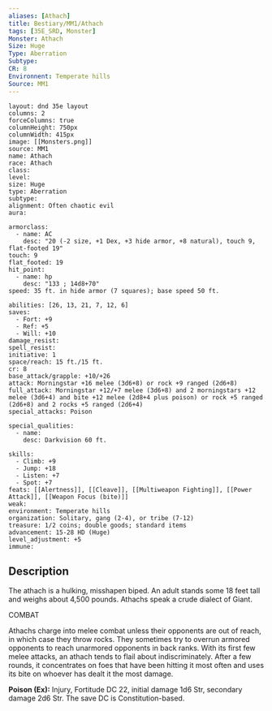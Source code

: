 ```yaml
---
aliases: [Athach]
title: Bestiary/MM1/Athach
tags: [35E_SRD, Monster]
Monster: Athach
Size: Huge
Type: Aberration
Subtype: 
CR: 8
Environnent: Temperate hills
Source: MM1
---
```


```statblock
layout: dnd 35e layout
columns: 2
forceColumns: true
columnHeight: 750px
columnWidth: 415px
image: [[Monsters.png]]
source: MM1
name: Athach
race: Athach
class: 
level: 
size: Huge
type: Aberration
subtype: 
alignment: Often chaotic evil
aura: 

armorclass:
  - name: AC
    desc: "20 (-2 size, +1 Dex, +3 hide armor, +8 natural), touch 9, flat-footed 19"
touch: 9
flat_footed: 19
hit_point:
  - name: hp
    desc: "133 ; 14d8+70"
speed: 35 ft. in hide armor (7 squares); base speed 50 ft.

abilities: [26, 13, 21, 7, 12, 6]
saves:
  - Fort: +9
  - Ref: +5
  - Will: +10
damage_resist: 
spell_resist: 
initiative: 1
space/reach: 15 ft./15 ft.
cr: 8
base_attack/grapple: +10/+26
attack: Morningstar +16 melee (3d6+8) or rock +9 ranged (2d6+8)
full_attack: Morningstar +12/+7 melee (3d6+8) and 2 morningstars +12 melee (3d6+4) and bite +12 melee (2d8+4 plus poison) or rock +5 ranged (2d6+8) and 2 rocks +5 ranged (2d6+4)
special_attacks: Poison

special_qualities:
  - name: 
    desc: Darkvision 60 ft.

skills:
  - Climb: +9
  - Jump: +18
  - Listen: +7
  - Spot: +7
feats: [[Alertness]], [[Cleave]], [[Multiweapon Fighting]], [[Power Attack]], [[Weapon Focus (bite)]]
weak: 
environment: Temperate hills
organization: Solitary, gang (2-4), or tribe (7-12)
treasure: 1/2 coins; double goods; standard items
advancement: 15-28 HD (Huge)
level_adjustment: +5
immune: 
```

## Description

<p>The athach is a hulking, misshapen biped. An adult stands some 18 feet tall and weighs about 4,500 pounds. Athachs speak a crude dialect of Giant.</p>
<p>COMBAT</p>
<p>Athachs charge into melee combat unless their opponents are out of reach, in which case they throw rocks. They sometimes try to overrun armored opponents to reach unarmored opponents in back ranks. With its first few melee attacks, an athach tends to flail about indiscriminately. After a few rounds, it concentrates on foes that have been hitting it most often and uses its bite on whoever has dealt it the most damage.</p>
<p>
            <b>Poison (Ex):</b> Injury, Fortitude DC 22, initial damage 1d6 Str, secondary damage 2d6 Str. The save DC is Constitution-based.</p>